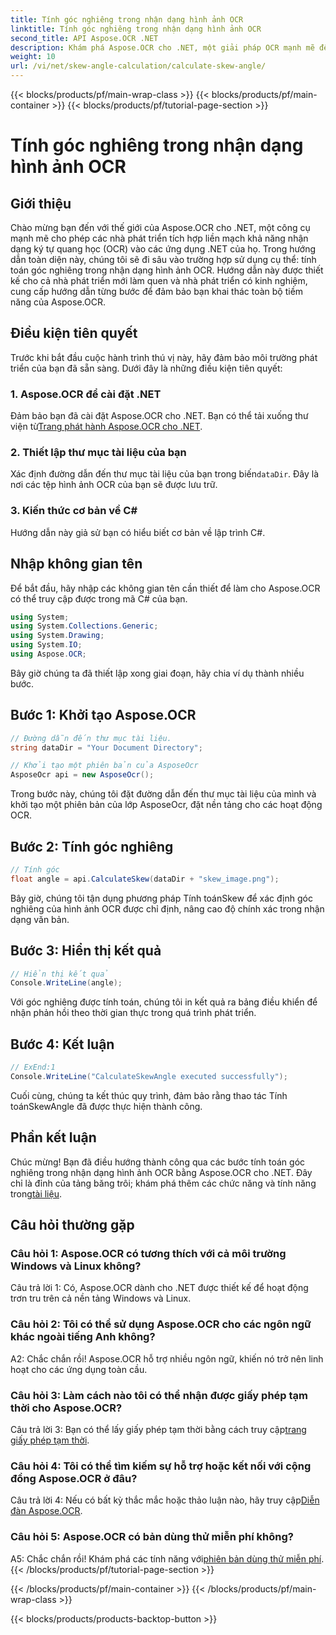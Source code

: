 ```yaml
---
title: Tính góc nghiêng trong nhận dạng hình ảnh OCR
linktitle: Tính góc nghiêng trong nhận dạng hình ảnh OCR
second_title: API Aspose.OCR .NET
description: Khám phá Aspose.OCR cho .NET, một giải pháp OCR mạnh mẽ để nhận dạng văn bản chính xác trong các ứng dụng C# của bạn.
weight: 10
url: /vi/net/skew-angle-calculation/calculate-skew-angle/
---
```


{{< blocks/products/pf/main-wrap-class >}}
{{< blocks/products/pf/main-container >}}
{{< blocks/products/pf/tutorial-page-section >}}

# Tính góc nghiêng trong nhận dạng hình ảnh OCR

## Giới thiệu

Chào mừng bạn đến với thế giới của Aspose.OCR cho .NET, một công cụ mạnh mẽ cho phép các nhà phát triển tích hợp liền mạch khả năng nhận dạng ký tự quang học (OCR) vào các ứng dụng .NET của họ. Trong hướng dẫn toàn diện này, chúng tôi sẽ đi sâu vào trường hợp sử dụng cụ thể: tính toán góc nghiêng trong nhận dạng hình ảnh OCR. Hướng dẫn này được thiết kế cho cả nhà phát triển mới làm quen và nhà phát triển có kinh nghiệm, cung cấp hướng dẫn từng bước để đảm bảo bạn khai thác toàn bộ tiềm năng của Aspose.OCR.

## Điều kiện tiên quyết

Trước khi bắt đầu cuộc hành trình thú vị này, hãy đảm bảo môi trường phát triển của bạn đã sẵn sàng. Dưới đây là những điều kiện tiên quyết:

### 1. Aspose.OCR để cài đặt .NET

 Đảm bảo bạn đã cài đặt Aspose.OCR cho .NET. Bạn có thể tải xuống thư viện từ[Trang phát hành Aspose.OCR cho .NET](https://releases.aspose.com/ocr/net/).

### 2. Thiết lập thư mục tài liệu của bạn

Xác định đường dẫn đến thư mục tài liệu của bạn trong biến`dataDir`. Đây là nơi các tệp hình ảnh OCR của bạn sẽ được lưu trữ.

### 3. Kiến thức cơ bản về C#

Hướng dẫn này giả sử bạn có hiểu biết cơ bản về lập trình C#.

## Nhập không gian tên

Để bắt đầu, hãy nhập các không gian tên cần thiết để làm cho Aspose.OCR có thể truy cập được trong mã C# của bạn.

```csharp
using System;
using System.Collections.Generic;
using System.Drawing;
using System.IO;
using Aspose.OCR;
```

Bây giờ chúng ta đã thiết lập xong giai đoạn, hãy chia ví dụ thành nhiều bước.

## Bước 1: Khởi tạo Aspose.OCR

```csharp
// Đường dẫn đến thư mục tài liệu.
string dataDir = "Your Document Directory";

// Khởi tạo một phiên bản của AsposeOcr
AsposeOcr api = new AsposeOcr();
```

Trong bước này, chúng tôi đặt đường dẫn đến thư mục tài liệu của mình và khởi tạo một phiên bản của lớp AsposeOcr, đặt nền tảng cho các hoạt động OCR.

## Bước 2: Tính góc nghiêng

```csharp
// Tính góc
float angle = api.CalculateSkew(dataDir + "skew_image.png");
```

Bây giờ, chúng tôi tận dụng phương pháp Tính toánSkew để xác định góc nghiêng của hình ảnh OCR được chỉ định, nâng cao độ chính xác trong nhận dạng văn bản.

## Bước 3: Hiển thị kết quả

```csharp
// Hiển thị kết quả
Console.WriteLine(angle);
```

Với góc nghiêng được tính toán, chúng tôi in kết quả ra bảng điều khiển để nhận phản hồi theo thời gian thực trong quá trình phát triển.

## Bước 4: Kết luận

```csharp
// ExEnd:1
Console.WriteLine("CalculateSkewAngle executed successfully");
```

Cuối cùng, chúng ta kết thúc quy trình, đảm bảo rằng thao tác Tính toánSkewAngle đã được thực hiện thành công.

## Phần kết luận

 Chúc mừng! Bạn đã điều hướng thành công qua các bước tính toán góc nghiêng trong nhận dạng hình ảnh OCR bằng Aspose.OCR cho .NET. Đây chỉ là đỉnh của tảng băng trôi; khám phá thêm các chức năng và tính năng trong[tài liệu](https://reference.aspose.com/ocr/net/).

## Câu hỏi thường gặp

### Câu hỏi 1: Aspose.OCR có tương thích với cả môi trường Windows và Linux không?

Câu trả lời 1: Có, Aspose.OCR dành cho .NET được thiết kế để hoạt động trơn tru trên cả nền tảng Windows và Linux.

### Câu hỏi 2: Tôi có thể sử dụng Aspose.OCR cho các ngôn ngữ khác ngoài tiếng Anh không?

A2: Chắc chắn rồi! Aspose.OCR hỗ trợ nhiều ngôn ngữ, khiến nó trở nên linh hoạt cho các ứng dụng toàn cầu.

### Câu hỏi 3: Làm cách nào tôi có thể nhận được giấy phép tạm thời cho Aspose.OCR?

 Câu trả lời 3: Bạn có thể lấy giấy phép tạm thời bằng cách truy cập[trang giấy phép tạm thời](https://purchase.aspose.com/temporary-license/).

### Câu hỏi 4: Tôi có thể tìm kiếm sự hỗ trợ hoặc kết nối với cộng đồng Aspose.OCR ở đâu?

 Câu trả lời 4: Nếu có bất kỳ thắc mắc hoặc thảo luận nào, hãy truy cập[Diễn đàn Aspose.OCR](https://forum.aspose.com/c/ocr/16).

### Câu hỏi 5: Aspose.OCR có bản dùng thử miễn phí không?

A5: Chắc chắn rồi! Khám phá các tính năng với[phiên bản dùng thử miễn phí](https://releases.aspose.com/).
{{< /blocks/products/pf/tutorial-page-section >}}

{{< /blocks/products/pf/main-container >}}
{{< /blocks/products/pf/main-wrap-class >}}

{{< blocks/products/products-backtop-button >}}
